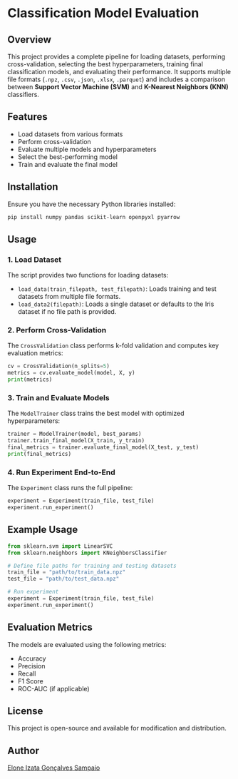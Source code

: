 # Classification Model Evaluation

## Overview
This project provides a complete pipeline for loading datasets, performing cross-validation, selecting the best hyperparameters, training final classification models, and evaluating their performance. It supports multiple file formats (`.npz`, `.csv`, `.json`, `.xlsx`, `.parquet`) and includes a comparison between **Support Vector Machine (SVM)** and **K-Nearest Neighbors (KNN)** classifiers.

## Features
- Load datasets from various formats
- Perform cross-validation
- Evaluate multiple models and hyperparameters
- Select the best-performing model
- Train and evaluate the final model

## Installation
Ensure you have the necessary Python libraries installed:

```bash
pip install numpy pandas scikit-learn openpyxl pyarrow
```

## Usage

### 1. Load Dataset
The script provides two functions for loading datasets:

- `load_data(train_filepath, test_filepath)`: Loads training and test datasets from multiple file formats.
- `load_data2(filepath)`: Loads a single dataset or defaults to the Iris dataset if no file path is provided.

### 2. Perform Cross-Validation
The `CrossValidation` class performs k-fold validation and computes key evaluation metrics:

```python
cv = CrossValidation(n_splits=5)
metrics = cv.evaluate_model(model, X, y)
print(metrics)
```

### 3. Train and Evaluate Models
The `ModelTrainer` class trains the best model with optimized hyperparameters:

```python
trainer = ModelTrainer(model, best_params)
trainer.train_final_model(X_train, y_train)
final_metrics = trainer.evaluate_final_model(X_test, y_test)
print(final_metrics)
```

### 4. Run Experiment End-to-End
The `Experiment` class runs the full pipeline:

```python
experiment = Experiment(train_file, test_file)
experiment.run_experiment()
```

## Example Usage

```python
from sklearn.svm import LinearSVC
from sklearn.neighbors import KNeighborsClassifier

# Define file paths for training and testing datasets
train_file = "path/to/train_data.npz"
test_file = "path/to/test_data.npz"

# Run experiment
experiment = Experiment(train_file, test_file)
experiment.run_experiment()
```

## Evaluation Metrics
The models are evaluated using the following metrics:
- Accuracy
- Precision
- Recall
- F1 Score
- ROC-AUC (if applicable)

## License
This project is open-source and available for modification and distribution.

## Author
[Elone Izata Gonçalves Sampaio](https://www.linkedin.com/in/elonesampaio/)

